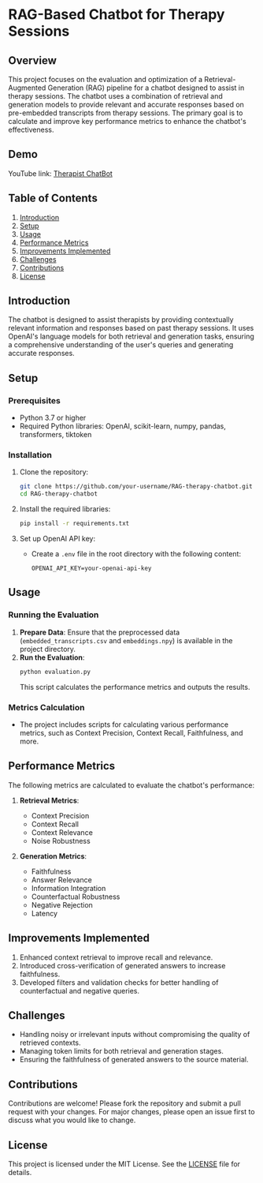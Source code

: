 # RAG-Based Chatbot for Therapy Sessions

## Overview
This project focuses on the evaluation and optimization of a Retrieval-Augmented Generation (RAG) pipeline for a chatbot designed to assist in therapy sessions. The chatbot uses a combination of retrieval and generation models to provide relevant and accurate responses based on pre-embedded transcripts from therapy sessions. The primary goal is to calculate and improve key performance metrics to enhance the chatbot's effectiveness.

## Demo
YouTube link: [Therapist ChatBot](https://youtu.be/c3FsyAKlvtc)

## Table of Contents
1. [Introduction](#introduction)
2. [Setup](#setup)
3. [Usage](#usage)
4. [Performance Metrics](#performance-metrics)
5. [Improvements Implemented](#improvements-implemented)
6. [Challenges](#challenges)
7. [Contributions](#contributions)
8. [License](#license)

## Introduction
The chatbot is designed to assist therapists by providing contextually relevant information and responses based on past therapy sessions. It uses OpenAI's language models for both retrieval and generation tasks, ensuring a comprehensive understanding of the user's queries and generating accurate responses.

## Setup
### Prerequisites
- Python 3.7 or higher
- Required Python libraries: OpenAI, scikit-learn, numpy, pandas, transformers, tiktoken

### Installation
1. Clone the repository:
   ```bash
   git clone https://github.com/your-username/RAG-therapy-chatbot.git
   cd RAG-therapy-chatbot
   ```
2. Install the required libraries:
   ```bash
   pip install -r requirements.txt
   ```

3. Set up OpenAI API key:
   - Create a `.env` file in the root directory with the following content:
     ```
     OPENAI_API_KEY=your-openai-api-key
     ```

## Usage
### Running the Evaluation
1. **Prepare Data**: Ensure that the preprocessed data (`embedded_transcripts.csv` and `embeddings.npy`) is available in the project directory.
2. **Run the Evaluation**:
   ```bash
   python evaluation.py
   ```
   This script calculates the performance metrics and outputs the results.

### Metrics Calculation
- The project includes scripts for calculating various performance metrics, such as Context Precision, Context Recall, Faithfulness, and more.

## Performance Metrics
The following metrics are calculated to evaluate the chatbot's performance:

1. **Retrieval Metrics**:
   - Context Precision
   - Context Recall
   - Context Relevance
   - Noise Robustness

2. **Generation Metrics**:
   - Faithfulness
   - Answer Relevance
   - Information Integration
   - Counterfactual Robustness
   - Negative Rejection
   - Latency

## Improvements Implemented
1. Enhanced context retrieval to improve recall and relevance.
2. Introduced cross-verification of generated answers to increase faithfulness.
3. Developed filters and validation checks for better handling of counterfactual and negative queries.

## Challenges
- Handling noisy or irrelevant inputs without compromising the quality of retrieved contexts.
- Managing token limits for both retrieval and generation stages.
- Ensuring the faithfulness of generated answers to the source material.

## Contributions
Contributions are welcome! Please fork the repository and submit a pull request with your changes. For major changes, please open an issue first to discuss what you would like to change.

## License
This project is licensed under the MIT License. See the [LICENSE](LICENSE) file for details.
